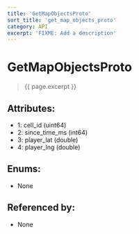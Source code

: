 ```yaml
---
title: 'GetMapObjectsProto'
sort_title: 'get_map_objects_proto'
category: API
excerpt: 'FIXME: Add a description'
---
```


[comment]: <> (THIS PART IS GENERATED - AKA DON'T EDIT THIS PART MANUALLY)

# GetMapObjectsProto

> {{ page.excerpt }}

## Attributes:

- 1: cell_id (uint64) 
- 2: since_time_ms (int64) 
- 3: player_lat (double)
- 4: player_lng (double)

## Enums:

- None

## Referenced by:

- None

[comment]: <> (YOU CAN EDIT AFTER THIS)
